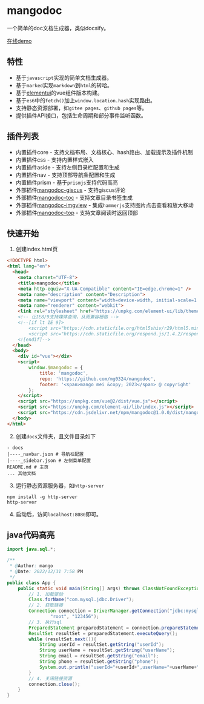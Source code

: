 # mangodoc
一个简单的doc文档生成器，类似docsify。

[在线demo](https://mg0324.github.io/mangodoc/)

## 特性
* 基于`javascript`实现的简单文档生成器。
* 基于`marked`实现`markdown`到`html`的转哈。
* 基于[elementui](https://element.eleme.cn/#/zh-CN/component/installation)的vue组件版本构建。
* 基于`es6`中的`fetch()`加上`window.location.hash`实现路由。
* 支持静态资源部署，如`gitee pages`、`github pages`等。
* 提供插件API接口，包括生命周期和部分事件监听函数。

## 插件列表
* 内置插件core - 支持文档布局、文档核心、hash路由、加载提示及插件机制
* 内置插件css - 支持内置样式嵌入
* 内置插件aside - 支持左侧目录栏配置和生成
* 内置插件nav - 支持顶部导航条配置和生成
* 内置插件prism - 基于`prismjs`支持代码高亮
* 外部插件[mangodoc-giscus](https://github.com/mg0324/mangodoc-giscus) - 支持giscus评论
* 外部插件[mangodoc-toc](https://github.com/mg0324/mangodoc-toc) - 支持文章目录书签生成
* 外部插件[mangodoc-imgview](https://github.com/mg0324/mangodoc-imgview) - 集成`hammerjs`支持图片点击查看和放大移动
* 外部插件[mangodoc-top](https://github.com/mg0324/mangodoc-top) - 支持文章阅读时返回顶部

## 快速开始
1. 创建index.html页
``` html
<!DOCTYPE html>
<html lang="en">
  <head>
    <meta charset="UTF-8">
    <title>mangodoc</title>
    <meta http-equiv="X-UA-Compatible" content="IE=edge,chrome=1" />
    <meta name="description" content="Description">
    <meta name="viewport" content="width=device-width, initial-scale=1.0, minimum-scale=1.0">
    <meta name="renderer" content="webkit">
    <link rel="stylesheet" href="https://unpkg.com/element-ui/lib/theme-chalk/index.css">
    <!-- 让IE8/9支持媒体查询，从而兼容栅格 -->
    <!--[if lt IE 9]>
        <script src="https://cdn.staticfile.org/html5shiv/r29/html5.min.js"></script>
        <script src="https://cdn.staticfile.org/respond.js/1.4.2/respond.min.js"></script>
    <![endif]-->
  </head>
  <body>
    <div id="vue"></div>
    <script>
        window.$mangodoc = {
            title: 'mangodoc',
            repo: 'https://github.com/mg0324/mangodoc',
            footer: '<span>mango mei &copy; 2023</span> @ copyright'
        };
    </script>
    <script src="https://unpkg.com/vue@2/dist/vue.js"></script>
    <script src="https://unpkg.com/element-ui/lib/index.js"></script>
    <script src="https://cdn.jsdelivr.net/npm/mangodoc@1.0.0/dist/mangodoc.min.js"></script>    
  </body>
</html>
```
2. 创建`docs`文件夹，且文件目录如下
```
- docs
|----_navbar.json # 导航栏配置
|----_sidebar.json # 左侧菜单配置
README.md # 主页
... 其他文档
```
3. 运行静态资源服务器，如`http-server`
``` shell
npm install -g http-server
http-server
```
4. 启动后，访问`localhost:8080`即可。


## java代码高亮
``` java
import java.sql.*;

/**
 * @Author: mango
 * @Date: 2022/12/31 7:58 PM
 */
public class App {
    public static void main(String[] args) throws ClassNotFoundException, SQLException {
        // 1. 加载驱动
        Class.forName("com.mysql.jdbc.Driver");
        // 2. 获取链接
        Connection connection = DriverManager.getConnection("jdbc:mysql://127.0.0.1:33306/url_function?useUnicode=true&characterEncoding=UTF-8",
                "root", "123456");
        // 3. 执行sql
        PreparedStatement preparedStatement = connection.prepareStatement("select * from t_user");
        ResultSet resultSet = preparedStatement.executeQuery();
        while (resultSet.next()){
            String userId = resultSet.getString("userId");
            String userName = resultSet.getString("userName");
            String email = resultSet.getString("email");
            String phone = resultSet.getString("phone");
            System.out.println("userId="+userId+",userName="+userName+",email="+email+",phone="+phone);
        }
        // 4. 关闭链接资源
        connection.close();
    }
}
```
